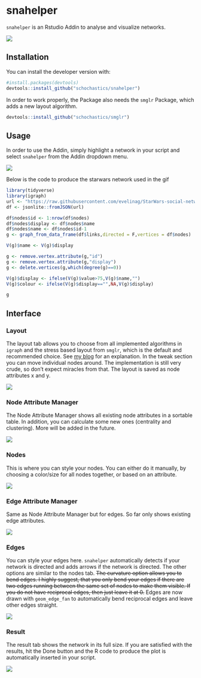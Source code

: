 
<!-- README.md is generated from README.Rmd. Please edit that file -->

# snahelper

`snahelper` is an Rstudio Addin to analyse and visualize networks.

![](figures/example.png)

## Installation

You can install the developer version with:

``` r
#install.packages(devtools)
devtools::install_github("schochastics/snahelper")
```

In order to work properly, the Package also needs the `smglr` Package,
which adds a new layout algorithm.

``` r
devtools::install_github("schochastics/smglr")
```

## Usage

In order to use the Addin, simply highlight a network in your script and
select `snahelper` from the Addin dropdown menu.

![](figures/snahelper.gif)

Below is the code to produce the starwars network used in the gif

``` r
library(tidyverse)
library(igraph)
url <- "https://raw.githubusercontent.com/evelinag/StarWars-social-network/master/networks/starwars-full-interactions-allCharacters.json"
df <- jsonlite::fromJSON(url)

df$nodes$id <- 1:nrow(df$nodes)
df$nodes$display <- df$nodes$name
df$nodes$name <- df$nodes$id-1
g <- graph_from_data_frame(df$links,directed = F,vertices = df$nodes)

V(g)$name <- V(g)$display

g <- remove.vertex.attribute(g,"id")
g <- remove.vertex.attribute(g,"display")
g <- delete.vertices(g,which(degree(g)==0))

V(g)$display <- ifelse(V(g)$value>75,V(g)$name,"")
V(g)$colour <- ifelse(V(g)$display=="",NA,V(g)$display)

g
```

## Interface

### Layout

The layout tab allows you to choose from all implemented algorithms in
`igraph` and the stress based layout from `smglr`, which is the default
and recommended choice. See [my
blog](http://blog.schochastics.net/post/stress-based-graph-layouts/) for
an explanation. In the tweak section you can move individual nodes
around. The implementation is still very crude, so don’t expect miracles
from that. The layout is saved as node attributes x and y.

![](figures/layout.png)

### Node Attribute Manager

The Node Attribute Manager shows all existing node attributes in a
sortable table. In addition, you can calculate some new ones (centrality
and clustering). More will be added in the future.

![](figures/NattributeMan.png)

### Nodes

This is where you can style your nodes. You can either do it manually,
by choosing a color/size for all nodes together, or based on an
attribute.

![](figures/nodes.png)

### Edge Attribute Manager

Same as Node Attribute Manager but for edges. So far only shows existing
edge attributes.

![](figures/EattributeMan.png)

### Edges

You can style your edges here. `snahelper` automatically detects if your
network is directed and adds arrows if the network is directed. The
other options are similar to the nodes tab. ~~The curvature option
allows you to bend edges. I highly suggest, that you only bend your
edges if there are two edges running between the same set of nodes to
make them visible. If you do not have reciprocal edges, then just leave
it at 0.~~ Edges are now drawn with `geom_edge_fan` to automatically
bend reciprocal edges and leave other edges straight.

![](figures/edges.png)

### Result

The result tab shows the network in its full size. If you are satisfied
with the results, hit the Done button and the R code to produce the plot
is automatically inserted in your script.

![](figures/result.png)
